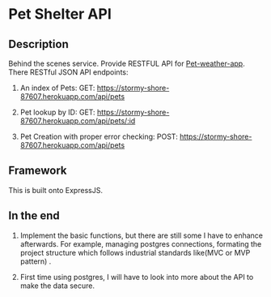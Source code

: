 # Pet Shelter API

## Description 

Behind the scenes service. Provide RESTFUL API for [Pet-weather-app](https://github.com/darkcar/pet-weather). There RESTful JSON API endpoints:

1. An index of Pets: GET: https://stormy-shore-87607.herokuapp.com/api/pets

2. Pet lookup by ID: GET: https://stormy-shore-87607.herokuapp.com/api/pets/:id

3. Pet Creation with proper error checking: POST: https://stormy-shore-87607.herokuapp.com/api/pets

## Framework

This is built onto ExpressJS. 

## In the end

1. Implement the basic functions, but there are still some I have to enhance afterwards. For example, managing postgres connections, formating the project structure which follows industrial standards like(MVC or MVP pattern) .

2. First time using postgres, I will have to look into more about the API to make the data secure.

